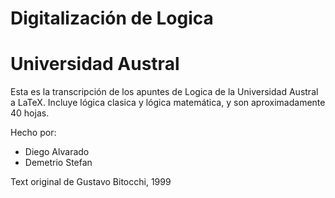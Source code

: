 # Digitalización de Logica
# Universidad Austral

Esta es la transcripción de los apuntes de Logica de la Universidad Austral a LaTeX. Incluye lógica clasica y lógica matemática, y son aproximadamente 40 hojas.

Hecho por:
* Diego Alvarado
* Demetrio Stefan

Text original de Gustavo Bitocchi, 1999

